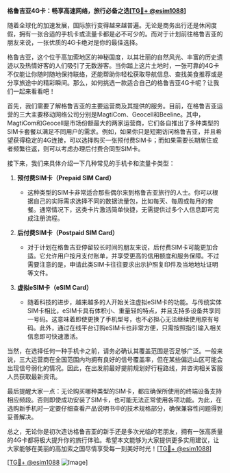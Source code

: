**格鲁吉亚4G卡：畅享高速网络，旅行必备之选[[TG💪+ @esim1088](https://t.me/s/esim1088)]**

随着全球化的加速发展，国际旅行变得越来越普遍。无论是商务出行还是休闲度假，拥有一张合适的手机卡或流量卡都是必不可少的。而对于计划前往格鲁吉亚的朋友来说，一张优质的4G卡绝对是你的最佳选择。

格鲁吉亚，这个位于高加索地区的神秘国度，以其壮丽的自然风光、丰富的历史遗迹以及热情好客的人们吸引了无数游客。当你踏上这片土地时，一张可靠的4G卡不仅能让你随时随地保持联络，还能帮助你轻松获取导航信息、查找美食推荐或是分享旅途中的精彩瞬间。那么，如何挑选一款适合自己的格鲁吉亚4G卡呢？让我们一起来看看吧！

首先，我们需要了解格鲁吉亚的主要运营商及其提供的服务。目前，在格鲁吉亚运营的三大主要移动网络公司分别是MagtiCom、Geocell和Beeline。其中，MagtiCom和Geocell是市场份额最大的两家运营商，它们各自推出了多种类型的SIM卡套餐以满足不同用户的需求。例如，如果你只是短期访问格鲁吉亚，并且希望获得稳定的4G连接，可以选择购买一张预付费SIM卡；而如果需要长期居住或者频繁往返，则可以考虑办理后付费合同型SIM卡。

接下来，我们来具体介绍一下几种常见的手机卡和流量卡类型：

1. **预付费SIM卡（Prepaid SIM Card）**
   - 这种类型的SIM卡非常适合那些偶尔来到格鲁吉亚旅行的人士。你可以根据自己的实际需求选择不同的数据流量包，比如每天、每周或每月的套餐。通常情况下，这类卡片激活简单快捷，无需提供过多个人信息即可完成注册流程。
   
2. **后付费SIM卡（Postpaid SIM Card）**
   - 对于计划在格鲁吉亚停留较长时间的朋友来说，后付费SIM卡可能更加合适。它允许用户按月支付账单，并享受更高的信用额度和服务保障。不过需要注意的是，申请此类SIM卡往往要求出示护照复印件及当地地址证明等文件。

3. **虚拟eSIM卡（eSIM Card）**
   - 随着科技的进步，越来越多的人开始关注虚拟eSIM卡的功能。与传统实体SIM卡相比，eSIM卡具有体积小、重量轻的特点，并且支持多设备共享同一号码。这意味着即使更换了手机型号，也不必担心无法继续使用原有号码。此外，通过在线平台订购eSIM卡也非常方便，只需按照指引输入相关信息即可快速激活。

当然，在选择任何一种手机卡之前，请务必确认其覆盖范围是否足够广泛。一般来说，三大运营商在全国范围内均拥有良好的信号覆盖率，但在某些偏远山区可能会出现信号弱化的情况。因此，在出发前最好提前规划好行程路线，并咨询相关客服人员获取最新资讯。

最后提醒大家一点：无论购买哪种类型的SIM卡，都应确保所使用的终端设备支持相应频段。否则即使成功安装了SIM卡，也可能无法正常使用各项功能。为此，在选购新手机时一定要仔细查看产品说明书中的技术规格部分，确保兼容性问题得到妥善解决。

总之，无论你是初次造访格鲁吉亚的新手还是多次光临的老朋友，拥有一张高质量的4G卡都将极大提升你的旅行体验。希望本文能够为大家提供更多实用建议，让大家能够在美丽的高加索之国尽情享受每一刻美好时光！[[TG💪+ @esim1088](https://t.me/s/esim1088)]

[[TG💪+ @esim1088](https://t.me/s/esim1088) ![Image](https://i.postimg.cc/4NQfJmqS/Snipaste-2025-05-13-00-14-12.png)]